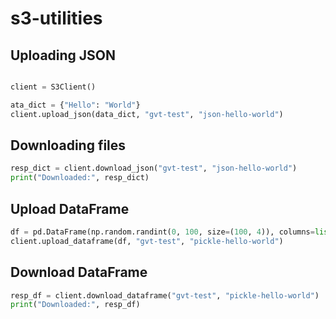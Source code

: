# s3-utilities


## Uploading JSON
```python

client = S3Client()

ata_dict = {"Hello": "World"}
client.upload_json(data_dict, "gvt-test", "json-hello-world")
```

## Downloading files
```python
resp_dict = client.download_json("gvt-test", "json-hello-world")
print("Downloaded:", resp_dict)
```

## Upload DataFrame
```python
df = pd.DataFrame(np.random.randint(0, 100, size=(100, 4)), columns=list('ABCD'))
client.upload_dataframe(df, "gvt-test", "pickle-hello-world")
```
## Download DataFrame
```python
resp_df = client.download_dataframe("gvt-test", "pickle-hello-world")
print("Downloaded:", resp_df)
```